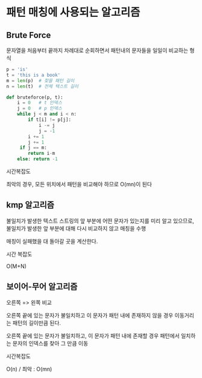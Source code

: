 # 패턴 매칭에 사용되는 알고리즘



## Brute Force

문자열을 처음부터 끝까지 차례대로 순회하면서 패턴내의 문자들을 일일이 비교하는 형식



```python
p = 'is'
t = 'this is a book'
m = len(p)	# 찾을 패턴 길이
n = len(t)	# 전체 텍스트 길이

def bruteforce(p, t):
    i = 0	# t 인덱스
    j = 0	# p 인덱스
    while j < m and i < n:
        if t[i] != p[j]:
            i -= j
            j = -1
        i += 1
        j += 1
     if j == m:
        return i-m
    else: return -1
```



시간복잡도

최악의 경우, 모든 위치에서 패턴을 비교해야 하므로 O(mn)이 된다



## kmp 알고리즘

불일치가 발생한 텍스트 스트링의 앞 부분에 어떤 문자가 있는지를 미리 알고 있으므로, 불일치가 발생한 앞 부분에 대해 다시 비교하지 않고 매칭을 수행

매칭이 실패했을 대 돌아갈 곳을 계산한다.



시간 복잡도

O(M+N)



## 보이어-무어 알고리즘

오른쪽 => 왼쪽 비교

오른쪽 끝에 있는 문자가 불일치하고 이 문자가 패턴 내에 존재하지 않을 경우 이동거리는 패턴의 길이만큼 된다.



오른쪽 끝에 있는 문자가 불일치하고, 이 문자가 패턴 내에 존재할 경우 패턴에서 일치하는 문자의 인덱스를 찾아 그 만큼 이동



시간복잡도

O(n) / 최악 : O(mn)







 